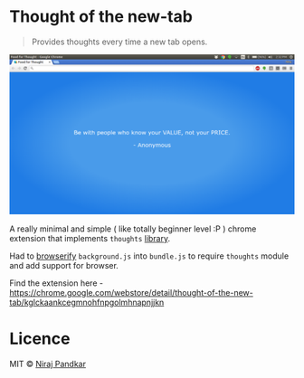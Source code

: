# Thought of the new-tab
> Provides thoughts every time a new tab opens.

![alt text](Images/thoughts-screenshot.png "New Tab Screenshot")

A really minimal and simple ( like totally beginner level :P ) chrome extension that implements `thoughts` [library](https://github.com/nirajpandkar/thought-of-the-day).

Had to [browserify](http://browserify.org/) `background.js` into `bundle.js` to require `thoughts` module and add support for browser.

Find the extension here - https://chrome.google.com/webstore/detail/thought-of-the-new-tab/kglckaankcegmnohfnpgolmhnapnjjkn

# Licence

MIT © [Niraj Pandkar](https://github.com/nirajpandkar)
